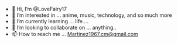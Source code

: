 - 👋 Hi, I’m @LoveFairy17
- 👀 I’m interested in ... anime, music, technology,  and so much more
- 🌱 I’m currently learning ... life....
- 💞️ I’m looking to collaborate on ... anything..
- 📫 How to reach me ...
Martinez1967.cm@gmail.com
<!---
LoveFairy17/LoveFairy17 is a ✨ special ✨ repository because its `README.md` (this file) appears on your GitHub profile.
You can click the Preview link to take a look at your changes.
--->
